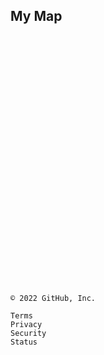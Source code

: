 <!doctype html>
<html lang="en">
  <head>
    <meta charset="utf-8">
    <link rel="stylesheet" href="https://cdn.jsdelivr.net/gh/openlayers/openlayers.github.io@master/en/v6.12.0/css/ol.css" type="text/css">
    <style>
      .map {
        height: 400px;
        width: 100%;
      }
    </style>
    <script src="https://cdn.jsdelivr.net/gh/openlayers/openlayers.github.io@master/en/v6.12.0/build/ol.js"></script>
    <title>OpenLayers example</title>
  </head>
  <body>
    <h2>My Map</h2>
    <div id="map" class="map"></div>
    <script type="text/javascript">
      var map = new ol.Map({
        target: 'map',
        layers: [
          new ol.layer.Tile({
            source: new ol.source.OSM()
          })
        ],
        view: new ol.View({
          center: ol.proj.fromLonLat([37.41, 8.82]),
          zoom: 4
        })
      });
    </script>
  </body>
</html>

    © 2022 GitHub, Inc.

    Terms
    Privacy
    Security
    Status
